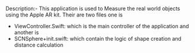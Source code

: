 Description:- This application is used to Measure the real world objects using the Apple AR kit.
Their are two files one is 
- ViewController.Swift: which is the main controller of the application and another is
- SCNSphere+init.swift: which contain the logic of shape creation and distance calculation
